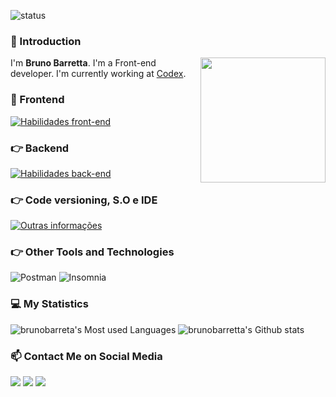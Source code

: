 ![status](https://img.shields.io/badge/status-up-brightgreen)

### 👋 Introduction

<img align='right' src='https://user-images.githubusercontent.com/5713670/87202985-820dcb80-c2b6-11ea-9f56-7ec461c497c3.gif' width='200"'>

I'm **Bruno Barretta**. I'm a Front-end developer. I'm currently working at [Codex][2].

### 🚀 Frontend
[![Habilidades front-end](https://skillicons.dev/icons?i=html,css,js,ts,react,angular,tailwind,styledcomponents,materialui,redux
)](https://skillicons.dev)
 
### 👉 Backend
[![Habilidades back-end](https://skillicons.dev/icons?i=js,ts,nodejs,express,firebase,mongodb
)](https://skillicons.dev)

### 👉 Code versioning, S.O e IDE
[![Outras informações](https://skillicons.dev/icons?i=git,github,gitlab,vscode,atom
)](https://skillicons.dev)

### 👉 Other Tools and Technologies
![Postman](https://img.shields.io/badge/postman-FF6C37.svg?style=for-the-badge&logo=postman&logoColor=white)
![Insomnia](https://img.shields.io/badge/insomnia-purple.svg?style=for-the-badge&logo=insomnia&logoColor=white)

### 💻 My Statistics

![brunobarreta's Most used Languages](https://github-readme-stats.vercel.app/api/top-langs/?username=brunobarretta&theme=tokyonight&hide=java)
![brunobarretta's Github stats](https://github-readme-stats.vercel.app/api?username=brunobarretta&show_icons=true&theme=tokyonight)

### 📫 Contact Me on Social Media
<div> 
  <a target="_blank" href="https://www.instagram.com/barrettabruno/"><img src="https://img.shields.io/badge/-Instagram-%23E4405F?style=for-the-badge&logo=instagram&logoColor=white"></a>
  <a target="_blank" href="mailto: bruno.barretta@outlook.com"><img src="https://img.shields.io/badge/Microsoft_Outlook-0078D4?style=for-the-badge&logo=microsoft-outlook&logoColor=white"></a>
  <a target="_blank" href="https://www.linkedin.com/in/bruno-barretta-32440669/"><img src="https://img.shields.io/badge/-LinkedIn-%230077B5?style=for-the-badge&logo=linkedin&logoColor=white"></a> 
</div>

<!--
**brunobarretta/brunobarretta** is a ✨ _special_ ✨ repository because its `README.md` (this file) appears on your GitHub profile.
-->
[0]: https://www.instagram.com/barrettabruno/
[1]: https://www.linkedin.com/in/bruno-barretta-32440669/
[2]: https://codex.com.br/codex/
